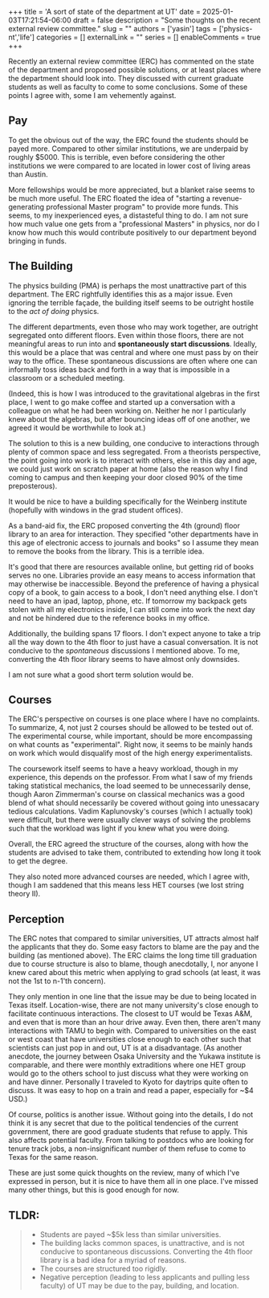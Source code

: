 +++
title = 'A sort of state of the department at UT'
date = 2025-01-03T17:21:54-06:00
draft = false
description = "Some thoughts on the recent external review committee."
slug = ""
authors = ['yasin']
tags = ['physics-nt','life']
categories = []
externalLink = ""
series = []
enableComments = true
+++

Recently an external review committee (ERC) has commented on the state of the department and proposed possible solutions, or at least places where the department should look into. They discussed with current graduate students as well as faculty to come to some conclusions. Some of these points I agree with, some I am vehemently against.

## Pay

To get the obvious out of the way, the ERC found the students should be payed more. Compared to other similar institutions, we are underpaid by roughly $5000. This is terrible, even before considering the other institutions we were compared to are located in lower cost of living areas than Austin. 

More fellowships would be more appreciated, but a blanket raise seems to be much more useful. The ERC floated the idea of "starting a revenue-generating professional Master program" to provide more funds. This seems, to my inexperienced eyes, a distasteful thing to do.  I am not sure how much value one gets from a "professional Masters" in physics, nor do I know how much this would contribute positively to our department beyond bringing in funds.

## The Building
The physics building (PMA) is perhaps the most unattractive part of this department. The ERC rightfully identifies this as a major issue. Even ignoring the terrible façade, the building itself seems to be outright hostile to the *act of doing* physics. 

The different departments, even those who may work together, are outright segregated onto different floors. Even within those floors, there are not meaningful areas to run into and **spontaneously start discussions**. Ideally, this would be a place that was central and where one must pass by on their way to the office. These spontaneous discussions are often where one can informally toss ideas back and forth in a way that is impossible in a classroom or a scheduled meeting. 

(Indeed, this is how I was introduced to the gravitational algebras in the first place, I went to go make coffee and started up a conversation with a colleague on what he had been working on. Neither he nor I particularly knew about the algebras, but after bouncing ideas off of one another, we agreed it would be worthwhile to look at.)

The solution to this is a new building, one conducive to interactions through plenty of common space and less segregated. From a theorists perspective, the point going into work is to interact with others, else in this day and age, we could just work on scratch paper at home (also the reason why I find coming to campus and then keeping your door closed 90% of the time preposterous).

It would be nice to have a building specifically for the Weinberg institute (hopefully with windows in the grad student offices).

As a band-aid fix, the ERC proposed converting the 4th (ground) floor library to an area for interaction. They specified "other departments have in this age of electronic access to journals and books" so I assume they mean to remove the books from the library. This is a terrible idea.

It's good that there are resources available online, but getting rid of books serves no one. Libraries provide an easy means to access information that may otherwise be inaccessible. Beyond the preference of having a physical copy of a book, to gain access to a book, I don't need anything else. I don't need to have an ipad, laptop, phone, etc. If tomorrow my backpack gets stolen with all my electronics inside, I can still come into work the next day and not be hindered due to the reference books in my office.

Additionally, the building spans 17 floors. I don't expect anyone to take a trip all the way down to the 4th floor to just have a casual conversation. It is not conducive to the *spontaneous* discussions I mentioned above. To me, converting the 4th floor library seems to have almost only downsides. 

I am not sure what a good short term solution would be.

## Courses

The ERC's perspective on courses is one place where I have no complaints. To summarize, 4, not just 2 courses should be allowed to be tested out of. The experimental course, while important, should be more encompassing on what counts as "experimental". Right now, it seems to be mainly hands on work which would disqualify most of the high energy experimentalists. 

The coursework itself seems to have a heavy workload, though in my experience, this depends on the professor. From what I saw of my friends taking statistical mechanics, the load seemed to be unnecessarily dense, though Aaron Zimmerman's course on classical mechanics was a good blend of what should necessarily be covered without going into unessacary tedious calculations. Vadim  Kaplunovsky's courses (which I actually took) were difficult, but there were usually clever ways of solving the problems such that the workload was light if you knew what you were doing. 

Overall, the ERC agreed the structure of the courses, along with how the students are advised to take them, contributed to extending how long it took to get the degree. 

They also noted more advanced courses are needed, which I agree with, though I am saddened that this means less HET courses (we lost string theory II).

## Perception

The ERC notes that compared to similar universities, UT attracts almost half the applicants that they do. Some easy factors to blame are the pay and the building (as mentioned above). The ERC claims the long time till graduation due to course structure is also to blame, though anecdotally, I, nor anyone I knew cared about this metric when applying to grad schools (at least, it was not the 1st to n-1'th concern).

They only mention in one line that the issue may be due to being located in Texas itself. Location-wise, there are not many university's close enough to facilitate continuous interactions. The closest to UT would be Texas A&M, and even that is more than an hour drive away. Even then, there aren't many interactions with TAMU to begin with. Compared to universities on the east or west coast that have universities close enough to each other such that scientists can just pop in and out, UT is at a disadvantage. (As another anecdote, the journey between Osaka University and the Yukawa institute is comparable, and there were monthly extraditions where one HET group would go to the others school to just discuss what they were working on and have dinner. Personally I traveled to Kyoto for daytrips quite often to discuss. It was easy to hop on a train and read a paper, especially for ~$4 USD.)

Of course, politics is another issue. Without going into the details, I do not think it is any secret that due to the political tendencies of the current government, there are good graduate students that refuse to apply. This also affects potential faculty. From talking to postdocs who are looking for tenure track jobs, a non-insignificant number of them refuse to come to Texas for the same reason. 

These are just some quick thoughts on the review, many of which I've expressed in person, but it is nice to have them all in one place. I've missed many other things, but this is good enough for now.

## TLDR:

>- Students are payed ~$5k less than similar universities.
>- The building lacks common spaces, is unattractive, and is not conducive to spontaneous discussions. Converting the 4th floor library is a bad idea for a myriad of reasons.
>- The courses are structured too rigidly.
>- Negative perception (leading to less applicants and pulling less faculty) of UT may be due to the pay, building, and location.
